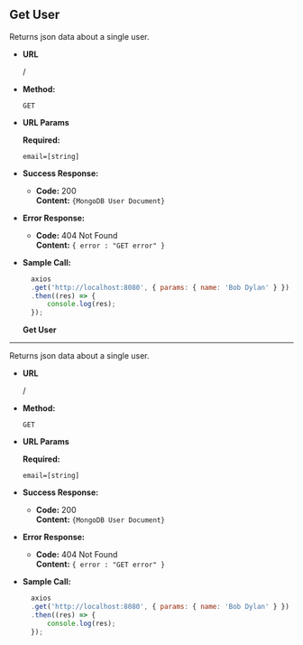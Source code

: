 **Get User**
----
  Returns json data about a single user.

* **URL**

  /

* **Method:**

  `GET`
  
*  **URL Params**

   **Required:**
 
   `email=[string]`

* **Success Response:**

  * **Code:** 200 <br />
    **Content:** `{MongoDB User Document}`
 
* **Error Response:**

  * **Code:** 404 Not Found <br />
    **Content:** `{ error : "GET error" }`

* **Sample Call:**

  ```javascript
    axios
	.get('http://localhost:8080', { params: { name: 'Bob Dylan' } })
	.then((res) => {
		console.log(res);
	});
  ```
  
  **Get User**
----
  Returns json data about a single user.

* **URL**

  /

* **Method:**

  `GET`
  
*  **URL Params**

   **Required:**
 
   `email=[string]`

* **Success Response:**

  * **Code:** 200 <br />
    **Content:** `{MongoDB User Document}`
 
* **Error Response:**

  * **Code:** 404 Not Found <br />
    **Content:** `{ error : "GET error" }`

* **Sample Call:**

  ```javascript
    axios
	.get('http://localhost:8080', { params: { name: 'Bob Dylan' } })
	.then((res) => {
		console.log(res);
	});
  ```
